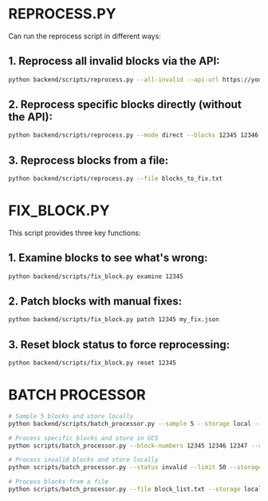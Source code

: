 # REPROCESS.PY

Can run the reprocess script in different ways:

## 1. Reprocess all invalid blocks via the API:

```bash
python backend/scripts/reprocess.py --all-invalid --api-url https://your-processor-service-url
```

## 2. Reprocess specific blocks directly (without the API):

```bash
python backend/scripts/reprocess.py --mode direct --blocks 12345 12346 12347
```

## 3. Reprocess blocks from a file:

```bash
python backend/scripts/reprocess.py --file blocks_to_fix.txt
```


# FIX_BLOCK.PY

This script provides three key functions:

## 1. Examine blocks to see what's wrong:

```bash
python backend/scripts/fix_block.py examine 12345
```

## 2. Patch blocks with manual fixes:

```bash
python backend/scripts/fix_block.py patch 12345 my_fix.json
```

## 3. Reset block status to force reprocessing:

```bash
python backend/scripts/fix_block.py reset 12345
```

# BATCH PROCESSOR

```bash
# Sample 5 blocks and store locally
python backend/scripts/batch_processor.py --sample 5 --storage local --local-db 

# Process specific blocks and store in GCS
python scripts/batch_processor.py --block-numbers 12345 12346 12347 --storage gcs

# Process invalid blocks and store locally
python scripts/batch_processor.py --status invalid --limit 50 --storage local

# Process blocks from a file
python scripts/batch_processor.py --file block_list.txt --storage local
```